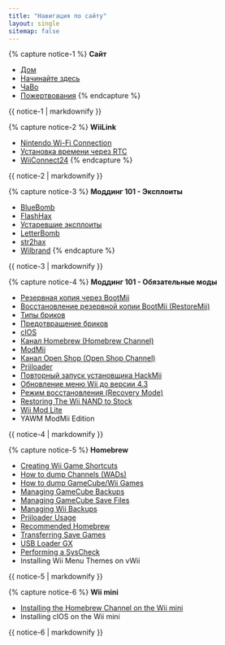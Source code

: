 ```yaml
---
title: "Навигация по сайту"
layout: single
sitemap: false
---
```


{% capture notice-1 %}
**Сайт**
+ [Дом](/)
+ [Начинайте здесь](get-started)
+ [ЧаВо](faq)
+ [Пожертвования](donations)
{% endcapture %}
<div class="notice--info">{{ notice-1 | markdownify }}</div>

{% capture notice-2 %}
**WiiLink**
+ [Nintendo Wi-Fi Connection](wiimmfi)
+ [Установка времени через RTC](wiiconnect24#updating-rtc-clock)
+ [WiiConnect24](wiiconnect24)
{% endcapture %}
<div class="notice--primary">{{ notice-2 | markdownify }}</div>

{% capture notice-3 %}
**Моддинг 101 - Эксплоиты**
+ [BlueBomb](bluebomb)
+ [FlashHax](flashhax)
+ [Устаревшие эксплоиты](legacy-exploits)
+ [LetterBomb](letterbomb)
+ [str2hax](str2hax)
+ [Wilbrand](wilbrand)
{% endcapture %}
<div class="notice--primary">{{ notice-3 | markdownify }}</div>

{% capture notice-4 %}
**Моддинг 101 - Обязательные моды**
+ [Резервная копия через BootMii](bootmii)
+ [Восстановление резервной копии BootMii (RestoreMii)](bootmiirecover)
+ [Типы бриков](bricks)
+ [Предотвращение бриков](bricks#brick-prevention)
+ [cIOS](cios)
+ [Канал Homebrew (Homebrew Channel)](hbc)
+ [ModMii](modmii)
+ [Канал Open Shop (Open Shop Channel)](osc)
+ [Priiloader](priiloader)
+ [Повторный запуск установщика HackMii](hackmii)
+ [Обновление меню Wii до версии 4.3](update)
+ [Режим восстановления (Recovery Mode)](recovery-mode)
+ [Restoring The Wii NAND to Stock](wii-factory-reset)
+ [Wii Mod Lite](wnd-mini)
+ YAWM ModMii Edition
<div class="notice--primary">{{ notice-4 | markdownify }}</div>

{% capture notice-5 %}
**Homebrew**
+ [Creating Wii Game Shortcuts](wiigsc)
+ [How to dump Channels (WADs)](dump-wads)
+ [How to dump GameCube/Wii Games](dump-games)
+ [Managing GameCube Backups](gc-backups)
+ [Managing GameCube Save Files](gcsaves)
+ [Managing Wii Backups](wii-backups)
+ [Priiloader Usage](priiloader-usage)
+ [Recommended Homebrew](recommended-homebrew)
+ [Transferring Save Games](transfer-saves)
+ [USB Loader GX](wii-loaders)
+ [Performing a SysCheck](syscheck)
+ Installing Wii Menu Themes on vWii
<div class="notice--primary">{{ notice-5 | markdownify }}</div>

{% capture notice-6 %}
**Wii mini**
+ [Installing the Homebrew Channel on the Wii mini](hbc-mini)
+ Installing cIOS on the Wii mini
<div class="notice--primary">{{ notice-6 | markdownify }}</div>

